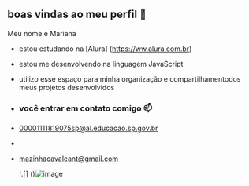 ## boas vindas ao meu perfil 🧡
 
Meu nome é Mariana 

- estou estudando na [Alura] (https://ww.alura.com.br) 
- estou me desenvolvendo na linguagem JavaScript
- utilizo esse espaço para minha organização e compartilhamentodos meus projetos desenvolvidos

- ### você entrar em contato comigo 📫

- 00001111819075sp@al.educacao.sp.gov.br
- 
- mazinhacavalcant@gmail.com

  !.[] ()![image](https://github.com/marianalima21/marianalima21/assets/170055805/3269607c-dd2c-4060-9e86-011674ec73d0)
  
